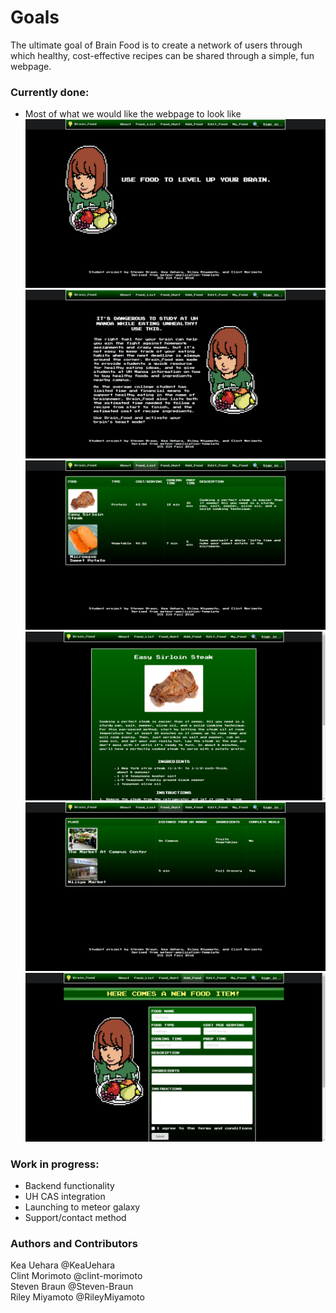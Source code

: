  # Goals  
The ultimate goal of Brain Food is to create a network of users through which healthy, cost-effective recipes can be shared through a simple, fun webpage.


### Currently done:  
- Most of what we would like the webpage to look like  
![](https://raw.githubusercontent.com/brain-food/brain-food.github.io/master/doc/01Landing.png)
![](https://raw.githubusercontent.com/brain-food/brain-food.github.io/master/doc/02About.png)
![](https://raw.githubusercontent.com/brain-food/brain-food.github.io/master/doc/03FoodList.png)
![](https://raw.githubusercontent.com/brain-food/brain-food.github.io/master/doc/04FoodItem.png)
![](https://raw.githubusercontent.com/brain-food/brain-food.github.io/master/doc/05FoodHunt.png)
![](https://raw.githubusercontent.com/brain-food/brain-food.github.io/master/doc/06AddFood.png)

### Work in progress:  
- Backend functionality  
- UH CAS integration  
- Launching to meteor galaxy
- Support/contact method


### Authors and Contributors
Kea Uehara @KeaUehara  
Clint Morimoto @clint-morimoto  
Steven Braun @Steven-Braun  
Riley Miyamoto @RileyMiyamoto  

